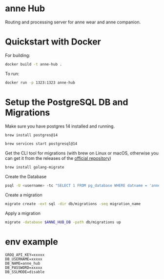 # anne Hub

Routing and processing server for anne wear and anne companion.

# Quickstart with Docker

For building:

```sh
docker build -t anne-hub .
```

To run:

```sh
docker run -p 1323:1323 anne-hub
```

# Setup the PostgreSQL DB and Migrations

Make sure you have postgres 14 installed and running.

```sh
brew install postgres@14
```

```sh
brew services start postgresql@14
```

Get the CLI tool for migrations (with brew on Linux or macOS, otherwise you can get it from the releases of the [official repository](https://github.com/golang-migrate/migrate))

```sh
brew install golang-migrate
```

Create the Database

```sh
psql -U <username> -tc "SELECT 1 FROM pg_database WHERE datname = 'anne_hub';" | grep -q 1 || psql -U <username> -c "CREATE DATABASE anne_hub;"
```

Create a migration

```sh
migrate create -ext sql -dir db/migrations -seq migration_name
```

Apply a migration

```sh
migrate -database $ANNE_HUB_DB -path db/migrations up
```

# env example

```env
GROQ_API_KEY=xxxxx
DB_USERNAME=xxxxx
DB_NAME=anne_hub
DB_PASSWORD=xxxxx
DB_SSLMODE=disable
```
